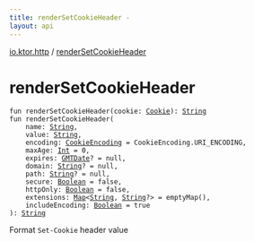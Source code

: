 ```yaml
---
title: renderSetCookieHeader - 
layout: api
---
```


<div class='api-docs-breadcrumbs'><a href="index.html">io.ktor.http</a> / <a href="./render-set-cookie-header.html">renderSetCookieHeader</a></div>

# renderSetCookieHeader

<div class="signature"><code><span class="keyword">fun </span><span class="identifier">renderSetCookieHeader</span><span class="symbol">(</span><span class="parameterName" id="io.ktor.http$renderSetCookieHeader(io.ktor.http.Cookie)/cookie">cookie</span><span class="symbol">:</span>&nbsp;<a href="-cookie/index.html"><span class="identifier">Cookie</span></a><span class="symbol">)</span><span class="symbol">: </span><a href="https://kotlinlang.org/api/latest/jvm/stdlib/kotlin/-string/index.html"><span class="identifier">String</span></a></code></div>

<div class="signature"><code><span class="keyword">fun </span><span class="identifier">renderSetCookieHeader</span><span class="symbol">(</span><br/>&nbsp;&nbsp;&nbsp;&nbsp;<span class="parameterName" id="io.ktor.http$renderSetCookieHeader(kotlin.String, kotlin.String, io.ktor.http.CookieEncoding, kotlin.Int, io.ktor.util.date.GMTDate, kotlin.String, kotlin.String, kotlin.Boolean, kotlin.Boolean, kotlin.collections.Map((kotlin.String, kotlin.String)), kotlin.Boolean)/name">name</span><span class="symbol">:</span>&nbsp;<a href="https://kotlinlang.org/api/latest/jvm/stdlib/kotlin/-string/index.html"><span class="identifier">String</span></a><span class="symbol">, </span><br/>&nbsp;&nbsp;&nbsp;&nbsp;<span class="parameterName" id="io.ktor.http$renderSetCookieHeader(kotlin.String, kotlin.String, io.ktor.http.CookieEncoding, kotlin.Int, io.ktor.util.date.GMTDate, kotlin.String, kotlin.String, kotlin.Boolean, kotlin.Boolean, kotlin.collections.Map((kotlin.String, kotlin.String)), kotlin.Boolean)/value">value</span><span class="symbol">:</span>&nbsp;<a href="https://kotlinlang.org/api/latest/jvm/stdlib/kotlin/-string/index.html"><span class="identifier">String</span></a><span class="symbol">, </span><br/>&nbsp;&nbsp;&nbsp;&nbsp;<span class="parameterName" id="io.ktor.http$renderSetCookieHeader(kotlin.String, kotlin.String, io.ktor.http.CookieEncoding, kotlin.Int, io.ktor.util.date.GMTDate, kotlin.String, kotlin.String, kotlin.Boolean, kotlin.Boolean, kotlin.collections.Map((kotlin.String, kotlin.String)), kotlin.Boolean)/encoding">encoding</span><span class="symbol">:</span>&nbsp;<a href="-cookie-encoding/index.html"><span class="identifier">CookieEncoding</span></a>&nbsp;<span class="symbol">=</span>&nbsp;CookieEncoding.URI_ENCODING<span class="symbol">, </span><br/>&nbsp;&nbsp;&nbsp;&nbsp;<span class="parameterName" id="io.ktor.http$renderSetCookieHeader(kotlin.String, kotlin.String, io.ktor.http.CookieEncoding, kotlin.Int, io.ktor.util.date.GMTDate, kotlin.String, kotlin.String, kotlin.Boolean, kotlin.Boolean, kotlin.collections.Map((kotlin.String, kotlin.String)), kotlin.Boolean)/maxAge">maxAge</span><span class="symbol">:</span>&nbsp;<a href="https://kotlinlang.org/api/latest/jvm/stdlib/kotlin/-int/index.html"><span class="identifier">Int</span></a>&nbsp;<span class="symbol">=</span>&nbsp;0<span class="symbol">, </span><br/>&nbsp;&nbsp;&nbsp;&nbsp;<span class="parameterName" id="io.ktor.http$renderSetCookieHeader(kotlin.String, kotlin.String, io.ktor.http.CookieEncoding, kotlin.Int, io.ktor.util.date.GMTDate, kotlin.String, kotlin.String, kotlin.Boolean, kotlin.Boolean, kotlin.collections.Map((kotlin.String, kotlin.String)), kotlin.Boolean)/expires">expires</span><span class="symbol">:</span>&nbsp;<a href="../io.ktor.util.date/-g-m-t-date/index.html"><span class="identifier">GMTDate</span></a><span class="symbol">?</span>&nbsp;<span class="symbol">=</span>&nbsp;null<span class="symbol">, </span><br/>&nbsp;&nbsp;&nbsp;&nbsp;<span class="parameterName" id="io.ktor.http$renderSetCookieHeader(kotlin.String, kotlin.String, io.ktor.http.CookieEncoding, kotlin.Int, io.ktor.util.date.GMTDate, kotlin.String, kotlin.String, kotlin.Boolean, kotlin.Boolean, kotlin.collections.Map((kotlin.String, kotlin.String)), kotlin.Boolean)/domain">domain</span><span class="symbol">:</span>&nbsp;<a href="https://kotlinlang.org/api/latest/jvm/stdlib/kotlin/-string/index.html"><span class="identifier">String</span></a><span class="symbol">?</span>&nbsp;<span class="symbol">=</span>&nbsp;null<span class="symbol">, </span><br/>&nbsp;&nbsp;&nbsp;&nbsp;<span class="parameterName" id="io.ktor.http$renderSetCookieHeader(kotlin.String, kotlin.String, io.ktor.http.CookieEncoding, kotlin.Int, io.ktor.util.date.GMTDate, kotlin.String, kotlin.String, kotlin.Boolean, kotlin.Boolean, kotlin.collections.Map((kotlin.String, kotlin.String)), kotlin.Boolean)/path">path</span><span class="symbol">:</span>&nbsp;<a href="https://kotlinlang.org/api/latest/jvm/stdlib/kotlin/-string/index.html"><span class="identifier">String</span></a><span class="symbol">?</span>&nbsp;<span class="symbol">=</span>&nbsp;null<span class="symbol">, </span><br/>&nbsp;&nbsp;&nbsp;&nbsp;<span class="parameterName" id="io.ktor.http$renderSetCookieHeader(kotlin.String, kotlin.String, io.ktor.http.CookieEncoding, kotlin.Int, io.ktor.util.date.GMTDate, kotlin.String, kotlin.String, kotlin.Boolean, kotlin.Boolean, kotlin.collections.Map((kotlin.String, kotlin.String)), kotlin.Boolean)/secure">secure</span><span class="symbol">:</span>&nbsp;<a href="https://kotlinlang.org/api/latest/jvm/stdlib/kotlin/-boolean/index.html"><span class="identifier">Boolean</span></a>&nbsp;<span class="symbol">=</span>&nbsp;false<span class="symbol">, </span><br/>&nbsp;&nbsp;&nbsp;&nbsp;<span class="parameterName" id="io.ktor.http$renderSetCookieHeader(kotlin.String, kotlin.String, io.ktor.http.CookieEncoding, kotlin.Int, io.ktor.util.date.GMTDate, kotlin.String, kotlin.String, kotlin.Boolean, kotlin.Boolean, kotlin.collections.Map((kotlin.String, kotlin.String)), kotlin.Boolean)/httpOnly">httpOnly</span><span class="symbol">:</span>&nbsp;<a href="https://kotlinlang.org/api/latest/jvm/stdlib/kotlin/-boolean/index.html"><span class="identifier">Boolean</span></a>&nbsp;<span class="symbol">=</span>&nbsp;false<span class="symbol">, </span><br/>&nbsp;&nbsp;&nbsp;&nbsp;<span class="parameterName" id="io.ktor.http$renderSetCookieHeader(kotlin.String, kotlin.String, io.ktor.http.CookieEncoding, kotlin.Int, io.ktor.util.date.GMTDate, kotlin.String, kotlin.String, kotlin.Boolean, kotlin.Boolean, kotlin.collections.Map((kotlin.String, kotlin.String)), kotlin.Boolean)/extensions">extensions</span><span class="symbol">:</span>&nbsp;<a href="https://kotlinlang.org/api/latest/jvm/stdlib/kotlin.collections/-map/index.html"><span class="identifier">Map</span></a><span class="symbol">&lt;</span><a href="https://kotlinlang.org/api/latest/jvm/stdlib/kotlin/-string/index.html"><span class="identifier">String</span></a><span class="symbol">,</span>&nbsp;<a href="https://kotlinlang.org/api/latest/jvm/stdlib/kotlin/-string/index.html"><span class="identifier">String</span></a><span class="symbol">?</span><span class="symbol">&gt;</span>&nbsp;<span class="symbol">=</span>&nbsp;emptyMap()<span class="symbol">, </span><br/>&nbsp;&nbsp;&nbsp;&nbsp;<span class="parameterName" id="io.ktor.http$renderSetCookieHeader(kotlin.String, kotlin.String, io.ktor.http.CookieEncoding, kotlin.Int, io.ktor.util.date.GMTDate, kotlin.String, kotlin.String, kotlin.Boolean, kotlin.Boolean, kotlin.collections.Map((kotlin.String, kotlin.String)), kotlin.Boolean)/includeEncoding">includeEncoding</span><span class="symbol">:</span>&nbsp;<a href="https://kotlinlang.org/api/latest/jvm/stdlib/kotlin/-boolean/index.html"><span class="identifier">Boolean</span></a>&nbsp;<span class="symbol">=</span>&nbsp;true<br/><span class="symbol">)</span><span class="symbol">: </span><a href="https://kotlinlang.org/api/latest/jvm/stdlib/kotlin/-string/index.html"><span class="identifier">String</span></a></code></div>

Format <code>Set-Cookie</code> header value

